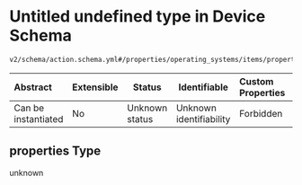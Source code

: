 # Untitled undefined type in Device Schema

```txt
v2/schema/action.schema.yml#/properties/operating_systems/items/properties/steps/items/properties/actions/items/oneOf/21/properties/core:manual_download/properties
```




| Abstract            | Extensible | Status         | Identifiable            | Custom Properties | Additional Properties | Access Restrictions | Defined In                                                           |
| :------------------ | ---------- | -------------- | ----------------------- | :---------------- | --------------------- | ------------------- | -------------------------------------------------------------------- |
| Can be instantiated | No         | Unknown status | Unknown identifiability | Forbidden         | Allowed               | none                | [device.schema.json\*](../device.schema.json "open original schema") |

## properties Type

unknown
